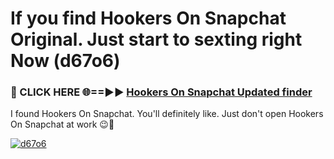 # If you find Hookers On Snapchat Original. Just start to sexting right Now (d67o6)

<h3>🔴 CLICK HERE 🌐==►► <a href="https://tinyurl.com/mtbk5fxa" rel="nofollow">Hookers On Snapchat Updated finder</a></h3>

I found Hookers On Snapchat. You'll definitely like. Just don't open Hookers On Snapchat at work 😉💬

[![d67o6](https://i.imgur.com/Q8WKrnY.jpeg)](https://tinyurl.com/mtbk5fxa)
